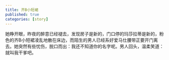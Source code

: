 ```yaml
---
title: 齐B小短裙
published: true
categories: [story]
---
```


她睁开眼，昨夜的醉意已经褪去，发现房子是新的，门口停的玛莎拉蒂是新的，粉色的齐B小短裙凌乱地散在床边，而陌生的男人已经系好爱马仕腰带正要开门离去。她突然有些忧伤，脱口而出：我还不知道你的名字呢。男人回头，温柔笑道：就叫我干爹吧。

